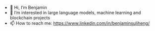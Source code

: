 - 👋 Hi, I’m Benjamin
- 👀 I’m interested in large language models, machine learning and blockchain projects
- 📫 How to reach me: https://www.linkedin.com/in/benjaminsuliheng/

<!---
s3njmin/s3njmin is a ✨ special ✨ repository because its `README.md` (this file) appears on your GitHub profile.
You can click the Preview link to take a look at your changes.
--->
